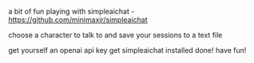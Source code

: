 a bit of fun playing with simpleaichat - https://github.com/minimaxir/simpleaichat

choose a character to talk to and save your sessions to a text file

get yourself an openai api key
get simpleaichat installed
done! have fun!
